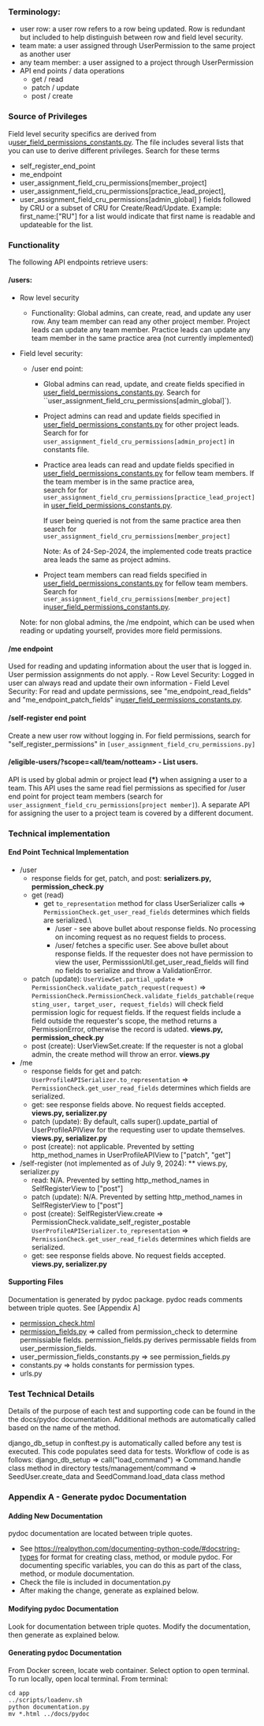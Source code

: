 ### Terminology:

- user row: a user row refers to a row being updated.  Row is redundant but included to
    help distinguish between row and field level security.
- team mate: a user assigned through UserPermission to the same project as another user
- any team member: a user assigned to a project through UserPermission
- API end points / data operations
    - get / read
    - patch / update
    - post / create

### Source of Privileges

Field level security specifics are derived from u[user_field_permissions_constants.py](../../app/core/cru_permissions.py).  The file includes several lists that
you can use to derive different privileges.  Search for these terms

- self_register_end_point
- me_endpoint
- user_assignment_field_cru_permissions\[member_project\]
- user_assignment_field_cru_permissions\[practice_lead_project\],
- user_assignment_field_cru_permissions\[admin_global\]
    }
    fields followed by CRU or a subset of CRU for Create/Read/Update.  Example:
    first_name:\["RU"\] for a list would indicate that first name is readable and updateable
    for the list.

### Functionality

The following API endpoints retrieve users:

#### /users:

- Row level security

    - Functionality: Global admins, can create, read,
        and update any user row.  Any team member can read any other project member.  Project leads can update any team member.  Practice leads can update any team member in the same practice area (not currently implemented)

- Field level security:

    - /user end point:
        - Global admins can read, update, and create fields specified in
            [user_field_permissions_constants.py](../../app/core/user_field_permissions_constants.py).  Search for
            \`\`user_assignment_field_cru_permissions\[admin_global\]\`).

        - Project admins can read and update fields specified in
            [user_field_permissions_constants.py](../../app/core/user_field_permissions_constants.py) for other project leads.\
            Search for for `user_assignment_field_cru_permissions[admin_project]` in
            constants file.

        - Practice area leads can read and update fields specified in
            [user_field_permissions_constants.py](../../app/core/user_field_permissions_constants.py) for fellow team members.  If
            the team member is in the same practice area,\
            search for for `user_assignment_field_cru_permissions[practice_lead_project]` in
            [user_field_permissions_constants.py](../../app/core/user_field_permissions_constants.py).

            If user being queried is not from the same practice area then search for `user_assignment_field_cru_permissions[member_project]`

            Note: As of 24-Sep-2024, the implemented code treats practice area leads the same as project
            admins.

        - Project team members can read fields specified in
            [user_field_permissions_constants.py](../../app/core/user_field_permissions_constants.py) for fellow team members.   Search for `user_assignment_field_cru_permissions[member_project]` in[user_field_permissions_constants.py](../../app/core/user_field_permissions_constants.py).

    Note: for non global admins, the /me endpoint, which can be used when reading or
    updating yourself, provides more field permissions.

#### /me endpoint

Used for reading and updating information about the user that is logged in.  User permission assignments
do not apply.
\- Row Level Security: Logged in user can always read and update their own information
\- Field Level Security: For read and update permissions, see "me_endpoint_read_fields" and "me_endpoint_patch_fields" in[user_field_permissions_constants.py](../../app/core/user_field_permissions_constants.py).

#### /self-register end point

Create a new user row without logging in.  For field permissions, search for "self_register_permissions" in
`[user_assignment_field_cru_permissions.py]`

#### /eligible-users/<project id>?scope=\<all/team/notteam> - List users.

API is used by global admin or project lead **(\*)** when assigning a user to a team.  This API uses the same
read fiel permissions as specified for /user end point for project team members (search for
`user_assignment_field_cru_permissions[project member]`).
A separate API for assigning the user to a project team is covered by a different document.

### Technical implementation

#### End Point Technical Implementation

- /user
    - response fields for get, patch, and post:
        **serializers.py, permission_check.py**
    - get (read)
        - get `to_representation` method for class UserSerializer calls => `PermissionCheck.get_user_read_fields` determines which fields are serialized.\\
            - /user - see above bullet about response fields.  No processing on incoming request as no request fields to process.
            - /user/<uuid> fetches a specific user.  See above bullet about response fields.  If the requester does not have permission
                to view the user, PermisssionUtil.get_user_read_fields will find no fields to serialize and throw a ValidationError.
    - patch (update): `UserViewSet.partial_update` => `PermissionCheck.validate_patch_request(request)` => `PermissionCheck.PermissionCheck.validate_fields_patchable(requesting_user, target_user, request_fields)` will check field permission logic for request fields.  If the request fields
        include a field outside the requester's scope, the method returns a PermissionError, otherwise the
        record is udated.  **views.py, permission_check.py**
    - post (create): UserViewSet.create: If the requester is not a global admin, the create method
        will throw an error.  **views.py**
- /me
    - response fields for get and patch: `UserProfileAPISerializer.to_representation` => `PermissionCheck.get_user_read_fields` determines which fields are serialized.
    - get: see response fields above.  No request fields accepted.  **views.py, serializer.py**
    - patch (update): By default, calls super().update_partial of UserProfileAPIView for
        the requesting user to update themselves.  **views.py, serializer.py**
    - post (create): not applicable.  Prevented by setting http_method_names in
        UserProfileAPIView to \["patch", "get"\]
- /self-register (not implemented as of July 9, 2024):
    \*\* views.py, serializer.py
    - read: N/A.  Prevented by setting http_method_names in
        SelfRegisterView to \["post"\]
    - patch (update): N/A.  Prevented by setting http_method_names in
        SelfRegisterView to \["post"\]
    - post (create): SelfRegisterView.create => PermissionCheck.validate_self_register_postable
        `UserProfileAPISerializer.to_representation` => `PermissionCheck.get_user_read_fields` determines which fields are serialized.
    - get: see response fields above.  No request fields accepted.  **views.py, serializer.py**

#### Supporting Files

Documentation is generated by pydoc package.  pydoc reads comments between triple quotes. See \[Appendix A\]

- [permission_check.html](./docs/pydoc/permission_check.html)
- [permission_fields.py](./docs/pydoc/http_method_field_permissions.html) => called from permission_check to
    determine permissiable fields.  permission_fields.py derives permissable fields from
    user_permission_fields.
- user_permission_fields_constants.py => see permission_fields.py
- constants.py => holds constants for permission types.
- urls.py

### Test Technical Details

Details of the purpose of each test and supporting code can be found in the the docs/pydoc documentation.  Additional methods are automatically called based on the name
of the method.

django_db_setup in conftest.py is automatically called before any test is executed.
This code populates seed data for tests.  Workflow of code is as follows:
django_db_setup => call("load_command") => Command.handle class method in directory
tests/management/command => SeedUser.create_data and SeedCommand.load_data class method

### Appendix A - Generate pydoc Documentation

#### Adding New Documentation

pydoc documentation are located between triple quotes.

- See https://realpython.com/documenting-python-code/#docstring-types for format for creating class, method,
    or module pydoc.  For documenting specific variables, you can do this as part of the class, method,
    or module documentation.
- Check the file is included in documentation.py
- After making the change, generate as explained below.

#### Modifying pydoc Documentation

Look for documentation between triple quotes.  Modify the documentation, then generate as explained
below.

#### Generating pydoc Documentation

From Docker screen, locate web container.  Select option to open terminal.  To run locally, open local
terminal.  From terminal:

```
cd app
../scripts/loadenv.sh
python documentation.py
mv *.html ../docs/pydoc
```
